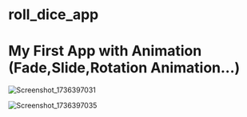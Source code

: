 # roll_dice_app

# My First App with Animation (Fade,Slide,Rotation Animation...)
![Screenshot_1736397031](https://github.com/user-attachments/assets/ee348e30-271e-4195-a80a-0a3fc0772038)


![Screenshot_1736397035](https://github.com/user-attachments/assets/3fdbfeb2-a2b9-4b8e-9700-f3b2d9e75671)
